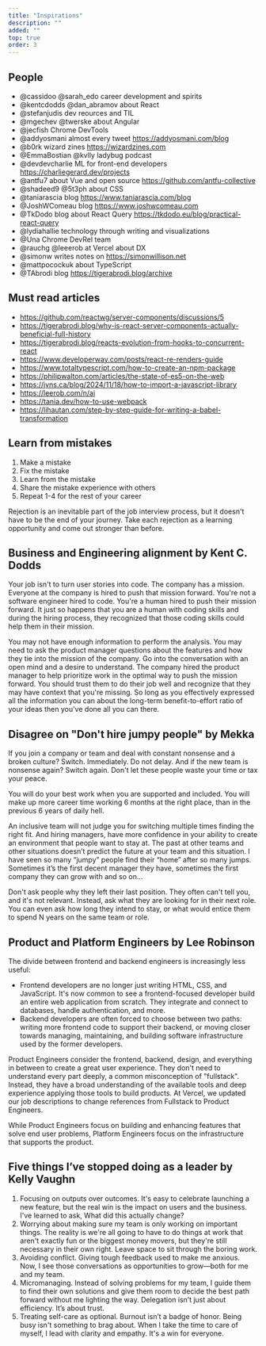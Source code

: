 ```yaml
---
title: "Inspirations"
description: ""
added: ""
top: true
order: 3
---
```


## People
- @cassidoo @sarah_edo career development and spirits
- @kentcdodds @dan_abramov about React
- @stefanjudis dev reources and TIL
- @mgechev @twerske about Angular
- @jecfish Chrome DevTools
- @addyosmani almost every tweet https://addyosmani.com/blog
- @b0rk wizard zines https://wizardzines.com
- @EmmaBostian @kvlly ladybug podcast
- @devdevcharlie ML for front-end developers https://charliegerard.dev/projects
- @antfu7 about Vue and open source https://github.com/antfu-collective
- @shadeed9 @5t3ph about CSS
- @taniarascia blog https://www.taniarascia.com/blog
- @JoshWComeau blog https://www.joshwcomeau.com
- @TkDodo blog about React Query https://tkdodo.eu/blog/practical-react-query
- @lydiahallie technology through writing and visualizations
- @Una Chrome DevRel team
- @rauchg @leeerob at Vercel about DX
- @simonw writes notes on https://simonwillison.net
- @mattpocockuk about TypeScript
- @TAbrodi blog https://tigerabrodi.blog/archive

## Must read articles
- https://github.com/reactwg/server-components/discussions/5
- https://tigerabrodi.blog/why-is-react-server-components-actually-beneficial-full-history
- https://tigerabrodi.blog/reacts-evolution-from-hooks-to-concurrent-react
- https://www.developerway.com/posts/react-re-renders-guide
- https://www.totaltypescript.com/how-to-create-an-npm-package
- https://philipwalton.com/articles/the-state-of-es5-on-the-web
- https://jvns.ca/blog/2024/11/18/how-to-import-a-javascript-library
- https://leerob.com/n/ai
- https://tania.dev/how-to-use-webpack
- https://lihautan.com/step-by-step-guide-for-writing-a-babel-transformation

## Learn from mistakes
1. Make a mistake 
2. Fix the mistake 
3. Learn from the mistake 
4. Share the mistake experience with others 
5. Repeat 1-4 for the rest of your career

Rejection is an inevitable part of the job interview process, but it doesn't have to be the end of your journey. Take each rejection as a learning opportunity and come out stronger than before.

## Business and Engineering alignment by Kent C. Dodds
Your job isn't to turn user stories into code. The company has a mission. Everyone at the company is hired to push that mission forward. You're not a software engineer hired to code. You're a human hired to push their mission forward. It just so happens that you are a human with coding skills and during the hiring process, they recognized that those coding skills could help them in their mission.

You may not have enough information to perform the analysis. You may need to ask the product manager questions about the features and how they tie into the mission of the company. Go into the conversation with an open mind and a desire to understand. The company hired the product manager to help prioritize work in the optimal way to push the mission forward. You should trust them to do their job well and recognize that they may have context that you're missing. So long as you effectively expressed all the information you can about the long-term benefit-to-effort ratio of your ideas then you've done all you can there.

## Disagree on "Don't hire jumpy people" by Mekka
If you join a company or team and deal with constant nonsense and a broken culture? Switch. Immediately. Do not delay. And if the new team is nonsense again? Switch again. Don't let these people waste your time or tax your peace.

You will do your best work when you are supported and included. You will make up more career time working 6 months at the right place, than in the previous 6 years of daily hell.

An inclusive team will not judge you for switching multiple times finding the right fit. And hiring managers, have more confidence in your ability to create an environment that people want to stay at. The past at other teams and other situations doesn’t predict the future at your team and this situation. I have seen so many “jumpy” people find their “home” after so many jumps. Sometimes it’s the first decent manager they have, sometimes the first company they can grow with and so on...

Don't ask people why they left their last position. They often can't tell you, and it's not relevant. Instead, ask what they are looking for in their next role. You can even ask how long they intend to stay, or what would entice them to spend N years on the same team or role.

## Product and Platform Engineers by Lee Robinson
The divide between frontend and backend engineers is increasingly less useful:
- Frontend developers are no longer just writing HTML, CSS, and JavaScript. It's now common to see a frontend-focused developer build an entire web application from scratch. They integrate and connect to databases, handle authentication, and more.
- Backend developers are often forced to choose between two paths: writing more frontend code to support their backend, or moving closer towards managing, maintaining, and building software infrastructure used by the former developers.

Product Engineers consider the frontend, backend, design, and everything in between to create a great user experience. They don't need to understand every part deeply, a common misconception of "fullstack". Instead, they have a broad understanding of the available tools and deep experience applying those tools to build products. At Vercel, we updated our job descriptions to change references from Fullstack to Product Engineers.

While Product Engineers focus on building and enhancing features that solve end user problems, Platform Engineers focus on the infrastructure that supports the product.

## Five things I’ve stopped doing as a leader by Kelly Vaughn
1. Focusing on outputs over outcomes. It's easy to celebrate launching a new feature, but the real win is the impact on users and the business. I've learned to ask, What did this actually change?
2. Worrying about making sure my team is only working on important things. The reality is we're all going to have to do things at work that aren't exactly fun or the biggest money movers, but they're still necessary in their own right. Leave space to sit through the boring work.
3. Avoiding conflict. Giving tough feedback used to make me anxious. Now, I see those conversations as opportunities to grow—both for me and my team.
4. Micromanaging. Instead of solving problems for my team, I guide them to find their own solutions and give them room to decide the best path forward without me lighting the way. Delegation isn’t just about efficiency. It’s about trust.
5. Treating self-care as optional. Burnout isn’t a badge of honor. Being busy isn't something to brag about. When I take the time to care of myself, I lead with clarity and empathy. It's a win for everyone.